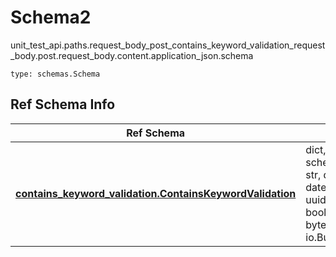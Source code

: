 # Schema2
unit_test_api.paths.request_body_post_contains_keyword_validation_request_body.post.request_body.content.application_json.schema
```
type: schemas.Schema
```

## Ref Schema Info
Ref Schema | Input Type | Output Type
---------- | ---------- | -----------
[**contains_keyword_validation.ContainsKeywordValidation**](../../../../../../components/schema/contains_keyword_validation.md) | dict, schemas.immutabledict, str, datetime.date, datetime.datetime, uuid.UUID, int, float, bool, None, list, tuple, bytes, io.FileIO, io.BufferedReader | schemas.immutabledict, str, float, int, bool, None, tuple, bytes, io.FileIO
